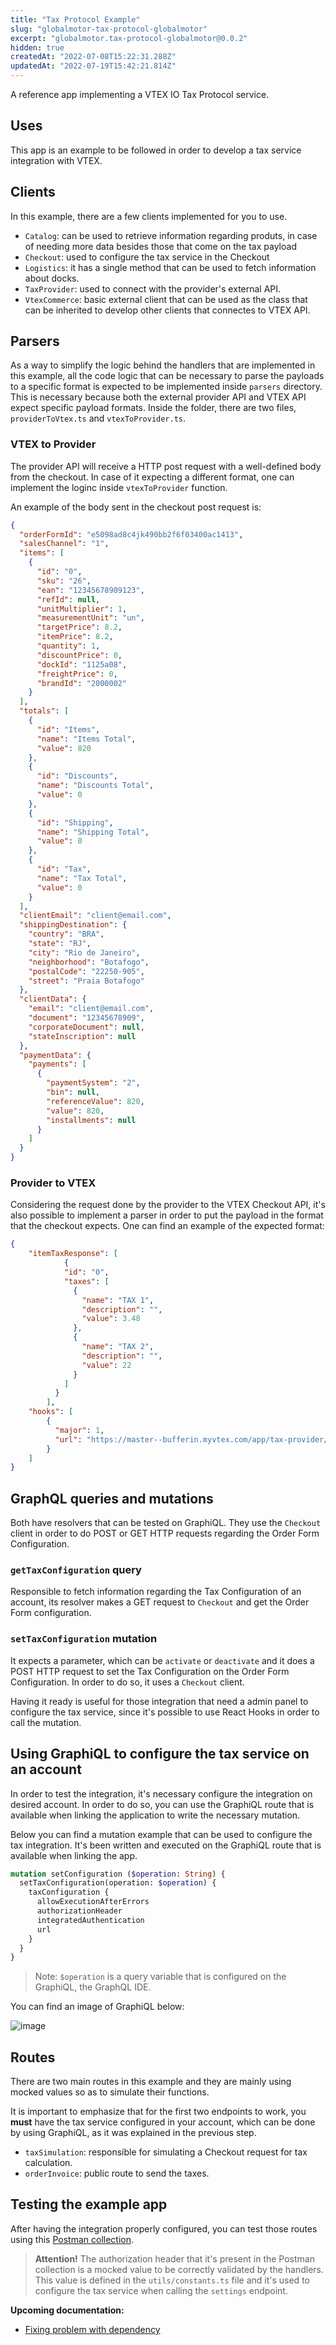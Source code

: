```yaml
---
title: "Tax Protocol Example"
slug: "globalmotor-tax-protocol-globalmotor"
excerpt: "globalmotor.tax-protocol-globalmotor@0.0.2"
hidden: true
createdAt: "2022-07-08T15:22:31.288Z"
updatedAt: "2022-07-19T15:42:21.814Z"
---
```

A reference app implementing a VTEX IO Tax Protocol service.

## Uses
This app is an example to be followed in order to develop a tax service integration with VTEX. 

## Clients
In this example, there are a few clients implemented for you to use.
- `Catalog`: can be used to retrieve information regarding produts, in case of needing more data besides those that come on the tax payload
- `Checkout`: used to configure the tax service in the Checkout
- `Logistics`: it has a single method that can be used to fetch information about docks.
- `TaxProvider`: used to connect with the provider's external API.
- `VtexCommerce`: basic external client that can be used as the class that can be inherited to develop other clients that connectes to VTEX API. 

## Parsers
As a way to simplify the logic behind the handlers that are implemented in this example, all the code logic that can be necessary to parse the payloads to a specific format is expected to be implemented inside `parsers` directory. This is necessary because both the external provider API and VTEX API expect specific payload formats. Inside the folder, there are two files, `providerToVtex.ts` and `vtexToProvider.ts`.

### VTEX to Provider
The provider API will receive a HTTP post request with a well-defined body from the checkout. In case of it expecting a different format, one can implement the loginc inside `vtexToProvider` function. 

An example of the body sent in the checkout post request is:
```json
{
  "orderFormId": "e5098ad8c4jk490bb2f6f03400ac1413",
  "salesChannel": "1",
  "items": [
    {
      "id": "0",
      "sku": "26",
      "ean": "12345678909123",
      "refId": null,
      "unitMultiplier": 1,
      "measurementUnit": "un",
      "targetPrice": 8.2,
      "itemPrice": 8.2,
      "quantity": 1,
      "discountPrice": 0,
      "dockId": "1125a08",
      "freightPrice": 0,
      "brandId": "2000002"
    }
  ],
  "totals": [
    {
      "id": "Items",
      "name": "Items Total",
      "value": 820
    },
    {
      "id": "Discounts",
      "name": "Discounts Total",
      "value": 0
    },
    {
      "id": "Shipping",
      "name": "Shipping Total",
      "value": 0
    },
    {
      "id": "Tax",
      "name": "Tax Total",
      "value": 0
    }
  ],
  "clientEmail": "client@email.com",
  "shippingDestination": {
    "country": "BRA",
    "state": "RJ",
    "city": "Rio de Janeiro",
    "neighborhood": "Botafogo",
    "postalCode": "22250-905",
    "street": "Praia Botafogo"
  },
  "clientData": {
    "email": "client@email.com",
    "document": "12345678909",
    "corporateDocument": null,
    "stateInscription": null
  },
  "paymentData": {
    "payments": [
      {
        "paymentSystem": "2",
        "bin": null,
        "referenceValue": 820,
        "value": 820,
        "installments": null
      }
    ]
  }
}
```

### Provider to VTEX
Considering the request done by the provider to the VTEX Checkout API, it's also possible to implement a parser in order to put the payload in the format that the checkout expects. One can find an example of the expected format:

```json
{
    "itemTaxResponse": [
			{
		    "id": "0",
		    "taxes": [
		      {
		        "name": "TAX 1",
		        "description": "",
		        "value": 3.48
		      },
		      {
		        "name": "TAX 2",
		        "description": "",
		        "value": 22
		      }
		    ]
		  }
		],
    "hooks": [
        {
          "major": 1,
          "url": "https://master--bufferin.myvtex.com/app/tax-provider/oms/invoice"
        }
    ]
}
```

## GraphQL queries and mutations
Both have resolvers that can be tested on GraphiQL. They use the `Checkout` client in order to do POST or GET HTTP requests regarding the Order Form Configuration.

### `getTaxConfiguration` query
Responsible to fetch information regarding the Tax Configuration of an account, its resolver makes a GET request to `Checkout` and get the Order Form configuration.

### `setTaxConfiguration` mutation
It expects a parameter, which can be `activate` or `deactivate` and it does a POST HTTP request to set the Tax Configuration on the Order Form Configuration. In order to do so, it uses a `Checkout` client. 

Having it ready is useful for those integration that need a admin panel to configure the tax service, since it's possible to use React Hooks in order to call the mutation.

## Using GraphiQL to configure the tax service on an account

In order to test the integration, it's necessary configure the integration on desired account. In order to do so, you can use the GraphiQL route that is available when linking the application to write the necessary mutation.

Below you can find a mutation example that can be used to configure the tax integration. It's been written and executed on the GraphiQL route that is available when linking the app.

```graphql
mutation setConfiguration ($operation: String) {
  setTaxConfiguration(operation: $operation) {
    taxConfiguration {
      allowExecutionAfterErrors
      authorizationHeader
      integratedAuthentication
      url
    }
  }
}
```
> Note: `$operation` is a query variable that is configured on the GraphiQL, the GraphQL IDE.

You can find an image of GraphiQL below:

![image](https://user-images.githubusercontent.com/19495917/89305970-a9ea1800-d645-11ea-9131-cab6efd34cf8.png)


## Routes
There are two main routes in this example and they are mainly using mocked values so as to simulate their functions.

It is important to emphasize that for the first two endpoints to work, you **must** have the tax service configured in your account, which can be done by using GraphiQL, as it was explained in the previous step.

- `taxSimulation`: responsible for simulating a Checkout request for tax calculation.
- `orderInvoice`: public route to send the taxes.

## Testing the example app

After having the integration properly configured, you can test those routes using this [Postman collection](https://www.getpostman.com/collections/3b2ee13b0cbba50e0809).

> **Attention!** The authorization header that it's present in the Postman collection is a mocked value to be correctly validated by the handlers. This value is defined in the `utils/constants.ts` file and it's used to configure the tax service when calling the `settings` endpoint.


**Upcoming documentation:**

 - [Fixing problem with dependency](https://github.com/vtex-apps/tax-protocol-example/pull/9)